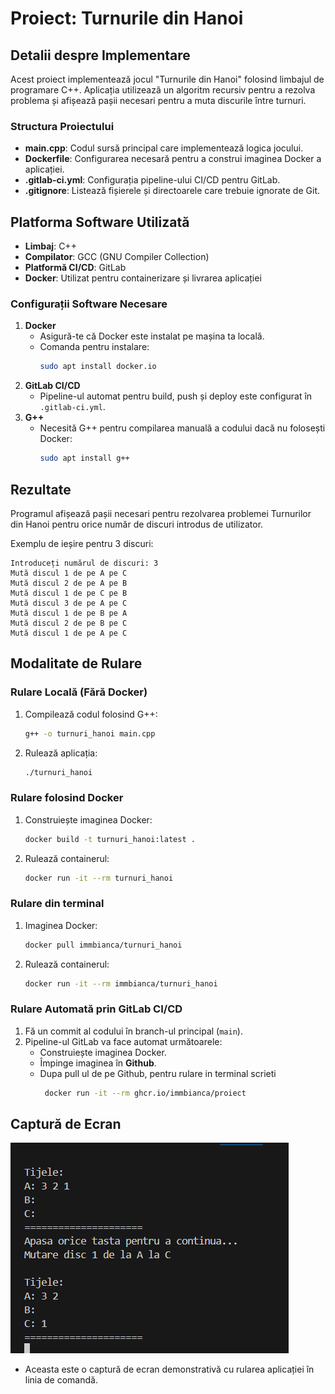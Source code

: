 # Proiect: Turnurile din Hanoi

## Detalii despre Implementare
Acest proiect implementează jocul "Turnurile din Hanoi" folosind limbajul de programare C++. Aplicația utilizează un algoritm recursiv pentru a rezolva problema și afișează pașii necesari pentru a muta discurile între turnuri.

### Structura Proiectului
- **main.cpp**: Codul sursă principal care implementează logica jocului.
- **Dockerfile**: Configurarea necesară pentru a construi imaginea Docker a aplicației.
- **.gitlab-ci.yml**: Configurația pipeline-ului CI/CD pentru GitLab.
- **.gitignore**: Listează fișierele și directoarele care trebuie ignorate de Git.

## Platforma Software Utilizată
- **Limbaj**: C++
- **Compilator**: GCC (GNU Compiler Collection)
- **Platformă CI/CD**: GitLab
- **Docker**: Utilizat pentru containerizare și livrarea aplicației

### Configurații Software Necesare
1. **Docker**
   - Asigură-te că Docker este instalat pe mașina ta locală.
   - Comanda pentru instalare:
     ```bash
     sudo apt install docker.io
     ```
2. **GitLab CI/CD**
   - Pipeline-ul automat pentru build, push și deploy este configurat în `.gitlab-ci.yml`.
3. **G++**
   - Necesită G++ pentru compilarea manuală a codului dacă nu folosești Docker:
     ```bash
     sudo apt install g++
     ```

## Rezultate
Programul afișează pașii necesari pentru rezolvarea problemei Turnurilor din Hanoi pentru orice număr de discuri introdus de utilizator. 

Exemplu de ieșire pentru 3 discuri:
```
Introduceți numărul de discuri: 3
Mută discul 1 de pe A pe C
Mută discul 2 de pe A pe B
Mută discul 1 de pe C pe B
Mută discul 3 de pe A pe C
Mută discul 1 de pe B pe A
Mută discul 2 de pe B pe C
Mută discul 1 de pe A pe C
```

## Modalitate de Rulare

### Rulare Locală (Fără Docker)
1. Compilează codul folosind G++:
   ```bash
   g++ -o turnuri_hanoi main.cpp
   ```
2. Rulează aplicația:
   ```bash
   ./turnuri_hanoi
   ```

### Rulare folosind Docker
1. Construiește imaginea Docker:
   ```bash
   docker build -t turnuri_hanoi:latest .
   ```
2. Rulează containerul:
   ```bash
   docker run -it --rm turnuri_hanoi
   ```
### Rulare din terminal
1. Imaginea Docker:
   ```bash
   docker pull immbianca/turnuri_hanoi
   ```
2. Rulează containerul:
   ```bash
   docker run -it --rm immbianca/turnuri_hanoi
   ```
### Rulare Automată prin GitLab CI/CD
1. Fă un commit al codului în branch-ul principal (`main`).
2. Pipeline-ul GitLab va face automat următoarele:
   - Construiește imaginea Docker.
   - Împinge imaginea în **Github**.
   - Dupa pull ul de pe Github, pentru rulare in terminal scrieti
     ```bash
      docker run -it --rm ghcr.io/immbianca/proiect
     ```
## Captură de Ecran
![Captură de ecran a aplicației](secventa.png)
   - Aceasta este o captură de ecran demonstrativă cu rularea aplicației în linia de comandă.
